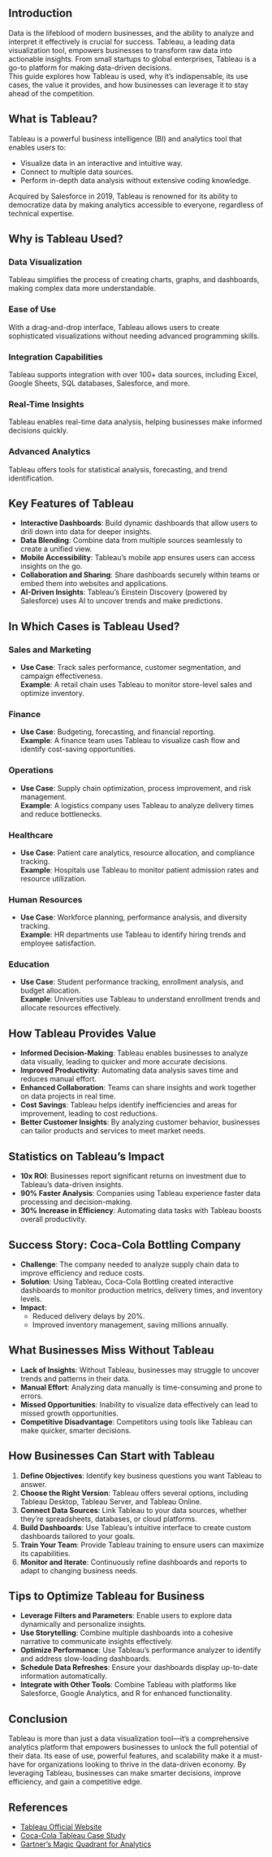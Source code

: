 ## Introduction

Data is the lifeblood of modern businesses, and the ability to analyze and interpret it effectively is crucial for success. Tableau, a leading data visualization tool, empowers businesses to transform raw data into actionable insights. From small startups to global enterprises, Tableau is a go-to platform for making data-driven decisions.  
This guide explores how Tableau is used, why it’s indispensable, its use cases, the value it provides, and how businesses can leverage it to stay ahead of the competition.

## What is Tableau?

Tableau is a powerful business intelligence (BI) and analytics tool that enables users to:

- Visualize data in an interactive and intuitive way.
- Connect to multiple data sources.
- Perform in-depth data analysis without extensive coding knowledge.

Acquired by Salesforce in 2019, Tableau is renowned for its ability to democratize data by making analytics accessible to everyone, regardless of technical expertise.

## Why is Tableau Used?

### Data Visualization

Tableau simplifies the process of creating charts, graphs, and dashboards, making complex data more understandable.

### Ease of Use

With a drag-and-drop interface, Tableau allows users to create sophisticated visualizations without needing advanced programming skills.

### Integration Capabilities

Tableau supports integration with over 100+ data sources, including Excel, Google Sheets, SQL databases, Salesforce, and more.

### Real-Time Insights

Tableau enables real-time data analysis, helping businesses make informed decisions quickly.

### Advanced Analytics

Tableau offers tools for statistical analysis, forecasting, and trend identification.

## Key Features of Tableau

- **Interactive Dashboards**: Build dynamic dashboards that allow users to drill down into data for deeper insights.
- **Data Blending**: Combine data from multiple sources seamlessly to create a unified view.
- **Mobile Accessibility**: Tableau’s mobile app ensures users can access insights on the go.
- **Collaboration and Sharing**: Share dashboards securely within teams or embed them into websites and applications.
- **AI-Driven Insights**: Tableau’s Einstein Discovery (powered by Salesforce) uses AI to uncover trends and make predictions.

## In Which Cases is Tableau Used?

### Sales and Marketing

- **Use Case**: Track sales performance, customer segmentation, and campaign effectiveness.  
  **Example**: A retail chain uses Tableau to monitor store-level sales and optimize inventory.

### Finance

- **Use Case**: Budgeting, forecasting, and financial reporting.  
  **Example**: A finance team uses Tableau to visualize cash flow and identify cost-saving opportunities.

### Operations

- **Use Case**: Supply chain optimization, process improvement, and risk management.  
  **Example**: A logistics company uses Tableau to analyze delivery times and reduce bottlenecks.

### Healthcare

- **Use Case**: Patient care analytics, resource allocation, and compliance tracking.  
  **Example**: Hospitals use Tableau to monitor patient admission rates and resource utilization.

### Human Resources

- **Use Case**: Workforce planning, performance analysis, and diversity tracking.  
  **Example**: HR departments use Tableau to identify hiring trends and employee satisfaction.

### Education

- **Use Case**: Student performance tracking, enrollment analysis, and budget allocation.  
  **Example**: Universities use Tableau to understand enrollment trends and allocate resources effectively.

## How Tableau Provides Value

- **Informed Decision-Making**: Tableau enables businesses to analyze data visually, leading to quicker and more accurate decisions.
- **Improved Productivity**: Automating data analysis saves time and reduces manual effort.
- **Enhanced Collaboration**: Teams can share insights and work together on data projects in real time.
- **Cost Savings**: Tableau helps identify inefficiencies and areas for improvement, leading to cost reductions.
- **Better Customer Insights**: By analyzing customer behavior, businesses can tailor products and services to meet market needs.

## Statistics on Tableau’s Impact

- **10x ROI**: Businesses report significant returns on investment due to Tableau’s data-driven insights.
- **90% Faster Analysis**: Companies using Tableau experience faster data processing and decision-making.
- **30% Increase in Efficiency**: Automating data tasks with Tableau boosts overall productivity.

## Success Story: Coca-Cola Bottling Company

- **Challenge**: The company needed to analyze supply chain data to improve efficiency and reduce costs.
- **Solution**: Using Tableau, Coca-Cola Bottling created interactive dashboards to monitor production metrics, delivery times, and inventory levels.
- **Impact**:
  - Reduced delivery delays by 20%.
  - Improved inventory management, saving millions annually.

## What Businesses Miss Without Tableau

- **Lack of Insights**: Without Tableau, businesses may struggle to uncover trends and patterns in their data.
- **Manual Effort**: Analyzing data manually is time-consuming and prone to errors.
- **Missed Opportunities**: Inability to visualize data effectively can lead to missed growth opportunities.
- **Competitive Disadvantage**: Competitors using tools like Tableau can make quicker, smarter decisions.

## How Businesses Can Start with Tableau

1. **Define Objectives**: Identify key business questions you want Tableau to answer.
2. **Choose the Right Version**: Tableau offers several options, including Tableau Desktop, Tableau Server, and Tableau Online.
3. **Connect Data Sources**: Link Tableau to your data sources, whether they’re spreadsheets, databases, or cloud platforms.
4. **Build Dashboards**: Use Tableau’s intuitive interface to create custom dashboards tailored to your goals.
5. **Train Your Team**: Provide Tableau training to ensure users can maximize its capabilities.
6. **Monitor and Iterate**: Continuously refine dashboards and reports to adapt to changing business needs.

## Tips to Optimize Tableau for Business

- **Leverage Filters and Parameters**: Enable users to explore data dynamically and personalize insights.
- **Use Storytelling**: Combine multiple dashboards into a cohesive narrative to communicate insights effectively.
- **Optimize Performance**: Use Tableau’s performance analyzer to identify and address slow-loading dashboards.
- **Schedule Data Refreshes**: Ensure your dashboards display up-to-date information automatically.
- **Integrate with Other Tools**: Combine Tableau with platforms like Salesforce, Google Analytics, and R for enhanced functionality.

## Conclusion

Tableau is more than just a data visualization tool—it’s a comprehensive analytics platform that empowers businesses to unlock the full potential of their data. Its ease of use, powerful features, and scalability make it a must-have for organizations looking to thrive in the data-driven economy. By leveraging Tableau, businesses can make smarter decisions, improve efficiency, and gain a competitive edge.

## References

- [Tableau Official Website](https://www.tableau.com)
- [Coca-Cola Tableau Case Study](https://www.tableau.com/en-us/customers)
- [Gartner’s Magic Quadrant for Analytics](https://www.gartner.com)
